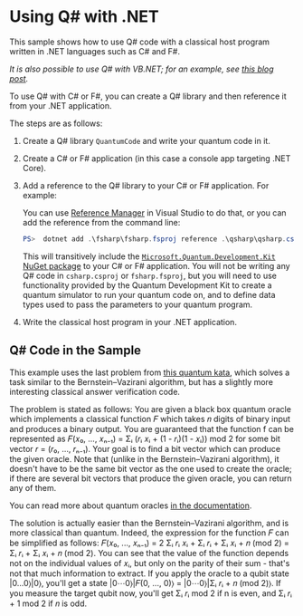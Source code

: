 # Using Q# with .NET

This sample shows how to use Q# code with a classical host program written in .NET languages such as C# and F#.

*It is also possible to use Q# with VB.NET; for an example, see [this blog post](https://github.com/tcNickolas/MiscQSharp/tree/master/Quantum_VBNet).*

To use Q# with C# or F#, you can create a Q# library and then reference it from your .NET application.

The steps are as follows:

1. Create a Q# library `QuantumCode` and write your quantum code in it.
2. Create a C# or F# application (in this case a console app targeting .NET Core).
3. Add a reference to the Q# library to your C# or F# application. For example:

   You can use [Reference Manager](https://docs.microsoft.com/visualstudio/ide/how-to-add-or-remove-references-by-using-the-reference-manager) in Visual Studio to do that, or you can add the reference from the command line:

    ```PowerShell
    PS>  dotnet add .\fsharp\fsharp.fsproj reference .\qsharp\qsharp.csproj
    ```

   This will transitively include the [`Microsoft.Quantum.Development.Kit` NuGet package](https://www.nuget.org/packages/Microsoft.Quantum.Development.Kit) to your C# or F# application.
   You will not be writing any Q# code in `csharp.csproj` or `fsharp.fsproj`, but you will need to use functionality provided by the Quantum Development Kit to create a quantum simulator to run your quantum code on, and to define data types used to pass the parameters to your quantum program.
4. Write the classical host program in your .NET application.

## Q# Code in the Sample

This example uses the last problem from [this quantum kata](https://github.com/microsoft/QuantumKatas/tree/main/DeutschJozsaAlgorithm),
which solves a task similar to the Bernstein–Vazirani algorithm, but has a slightly more interesting classical answer verification code.

The problem is stated as follows: You are given a black box quantum oracle which implements a classical function 𝐹 which takes 𝑛 digits of binary input and produces a binary output.
You are guaranteed that the function f can be represented as
𝐹(𝑥₀, ..., 𝑥ₙ₋₁) = Σᵢ (𝑟ᵢ 𝑥ᵢ + (1 - 𝑟ᵢ)(1 - 𝑥ᵢ)) mod 2 for some bit vector 𝑟 = (𝑟₀, …, 𝑟ₙ₋₁).
Your goal is to find a bit vector which can produce the given oracle. Note that (unlike in the Bernstein–Vazirani algorithm), it doesn't have to be the same bit vector as the one used to create the oracle; if there are several bit vectors that produce the given oracle, you can return any of them.

You can read more about quantum oracles [in the documentation](https://docs.microsoft.com/azure/quantum/concepts-oracles).

The solution is actually easier than the Bernstein–Vazirani algorithm, and is more classical than quantum. Indeed, the expression for the function 𝐹 can be simplified as follows: 𝐹(𝑥₀, ..., 𝑥ₙ₋₁) = 2 Σᵢ 𝑟ᵢ 𝑥ᵢ + Σᵢ 𝑟ᵢ + Σᵢ 𝑥ᵢ + 𝑛 (mod 2) = Σᵢ 𝑟ᵢ + Σᵢ 𝑥ᵢ + 𝑛 (mod 2). You can see that the value of the function depends not on the individual values of 𝑥ᵢ, but only on the parity of their sum - that's not that much information to extract. If you apply the oracle to a qubit state |0...0⟩|0⟩, you'll get a state |0⋯0⟩|𝐹(0, ..., 0)⟩ = |0⋯0⟩|Σᵢ 𝑟ᵢ + 𝑛 (mod 2)⟩. If you measure the target qubit now, you'll get Σᵢ 𝑟ᵢ mod 2 if n is even, and Σᵢ 𝑟ᵢ + 1 mod 2 if 𝑛 is odd.
